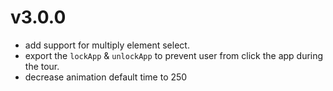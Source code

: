 # v3.0.0

* add support for multiply element select.
* export the `lockApp` & `unlockApp` to prevent user from click the app during the tour.
* decrease animation default time to 250
